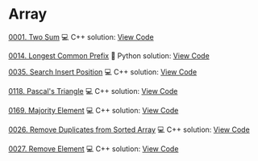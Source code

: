 # Array


[0001. Two Sum](https://leetcode.com/problems/two-sum/)
💻 C++ solution: [View Code](../Problems/0001.Two-Sum/0001.Two-Sum.cpp)

[0014. Longest Common Prefix](https://leetcode.com/problems/longest-common-prefix/)
🐍 Python solution: [View Code](../Problems/0014.Longest-Common-Prefix/0014.Longest-Common-Prefix.py)

[0035. Search Insert Position](https://leetcode.com/problems/search-insert-position/)
💻 C++ solution: [View Code](../Problems/0035.Search-Insert-Position/0035.Search-Insert-Position.cpp)

[0118. Pascal's Triangle](https://leetcode.com/problems/pascal's-triangle/)
💻 C++ solution: [View Code](../Problems/0118.Pascal's-Triangle/0118.Pascal's-Triangle.cpp)

[0169. Majority Element](https://leetcode.com/problems/majority-element/)
💻 C++ solution: [View Code](../Problems/0169.Majority-Element/0169.Majority-Element.cpp)

[0026. Remove Duplicates from Sorted Array](https://leetcode.com/problems/remove-duplicates-from-sorted-array/)
💻 C++ solution: [View Code](../Problems/0026.remove-duplicates-from-sorted-array/0026.remove-duplicates-from-sorted-array.cpp)

[0027. Remove Element](https://leetcode.com/problems/remove-element/)
💻 C++ solution: [View Code](../Problems/0027.remove-element/0027.remove-element.cpp)
